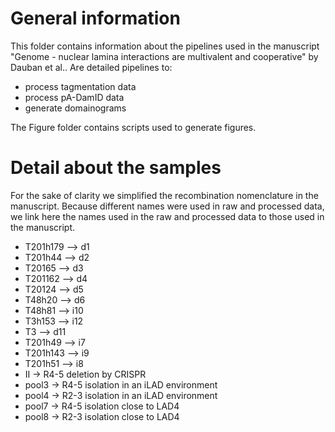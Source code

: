 # General information
This folder contains information about the pipelines used in the manuscript "Genome - nuclear lamina interactions are multivalent and cooperative" by Dauban et al.. 
Are detailed pipelines to:
- process tagmentation data
- process pA-DamID data
- generate domainograms

The Figure folder contains scripts used to generate figures.


# Detail about the samples
For the sake of clarity we simplified the recombination nomenclature in the manuscript. Because different names were used in raw and processed data, we link here the names used in the raw and processed data to those used in the manuscript.
* T201h179 —> d1
* T201h44 —> d2
* T20165 —> d3
* T201162 —> d4
* T20124 —> d5
* T48h20 —> d6
* T48h81 —> i10
* T3h153 —> i12
* T3 —> d11
* T201h49 —> i7
* T201h143 —> i9
* T201h51 —> i8
* II -> R4-5 deletion by CRISPR
* pool3 -> R4-5 isolation in an iLAD environment
* pool4 -> R2-3 isolation in an iLAD environment
* pool7 -> R4-5 isolation close to LAD4
* pool8 -> R2-3 isolation close to LAD4

